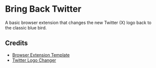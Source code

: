 # Bring Back Twitter

A basic browser extension that changes the new Twitter (X) logo back to the classic blue bird.

## Credits
- [Browser Extension Template](https://github.com/Debdut/browser-extension)
- [Twitter Logo Changer](https://github.com/huangyafei/twitter-logo-changer)
